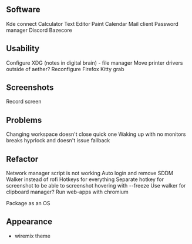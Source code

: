 ## Software
Kde connect
Calculator
Text Editor
Paint
Calendar
Mail client
Password manager
Discord
Bazecore

## Usability
Configure XDG (notes in digital brain) - file manager
Move printer drivers outside of aether?
Reconfigure Firefox
Kitty grab

## Screenshots
Record screen

## Problems
Changing workspace doesn't close quick one
Waking up with no monitors breaks hyprlock and doesn't issue fallback

## Refactor
Network manager script is not working
Auto login and remove SDDM
Walker instead of rofi
Hotkeys for everything
Separate hotkey for screenshot to be able to screenshot hovering with --freeze
Use walker for clipboard manager?
Run web-apps with chromium

Package as an OS

## Appearance
- wiremix theme

